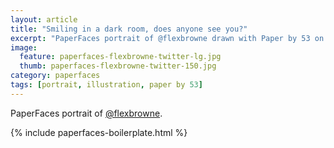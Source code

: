 ```yaml
---
layout: article
title: "Smiling in a dark room, does anyone see you?"
excerpt: "PaperFaces portrait of @flexbrowne drawn with Paper by 53 on an iPad."
image: 
  feature: paperfaces-flexbrowne-twitter-lg.jpg
  thumb: paperfaces-flexbrowne-twitter-150.jpg
category: paperfaces
tags: [portrait, illustration, paper by 53]
---
```


PaperFaces portrait of [@flexbrowne](http://twitter.com/flexbrowne).

{% include paperfaces-boilerplate.html %}